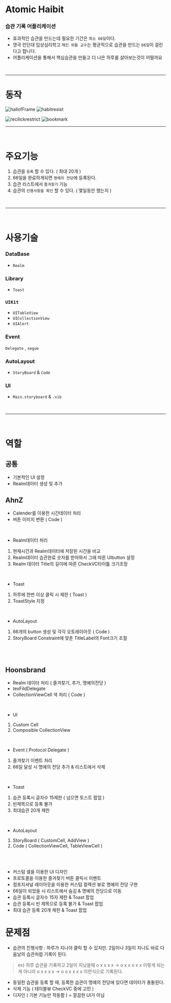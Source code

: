 # Atomic Haibit 

 ### 습관 기록 어플리케이션 
- 효과적인 습관을 만드는데 필요한 기간은 `최소 66일`이다.
- 영국 런던대 임상심리학고 `제인 위들 교수`는 평균적으로 습관을 만드는 `66일`이 걸린다고 합니다. 
- 어플리케이션을 통해서 핵심습관을 만들고 더 나은 하루를 살아보는것이 어떨까요 

</br>

----

# 동작
![hallofFrame](https://user-images.githubusercontent.com/51688166/182628562-d1f520b4-9b16-4d56-b2a7-384587f0f86a.gif)
![habitresist](https://user-images.githubusercontent.com/51688166/182623152-0903af32-c5e8-4b93-88d0-683ffa964cc7.gif)


![recilickrestrict](https://user-images.githubusercontent.com/51688166/182623081-65a2761b-2ea3-4fb8-94d2-8fc444810d8c.gif)
![bookmark](https://user-images.githubusercontent.com/51688166/182623088-98289ec3-0131-4811-9d69-ae01eb1cd30d.gif)



----

</br>

# 주요기능 

1. 습관을 `등록` 할 수 있다. ( 최대 20개 ) 
2. 66일을 완료하게되면 `명예의 전당`에 등록된다. 
3. 습관 리스트에서 `즐겨찾기` 기능 
4. 습관의 `진행사항을 확인` 할 수 있다. ( 몇일동안 했는지 ) 

</br>

----

</br>


# 사용기술 


###  DataBase 
- `Realm`

### Library
- `Toast` 

### `UIKit`
- `UITableView` 
- `UICollectionView`
- `UIAlert` 


### Event 
`Delegate` , `segue`

### AutoLayout
- `StoryBoard` & `Code`

### UI 
- `Main.storyboard` & `.xib`

</br>

----

</br>



# 역할 

## 공통 

- 기본적인 UI 설정 
- Realm데이터 생성 및 추가

## AhnZ

- Calender를 이용한 시간데이터 처리 
- 버튼 이미지 변환 ( Code ) 


</br>


- Realm데이터 처리
1. 현재시간과 Realm데이터에 저장된 시간을 비교 
2. Realm데이터 습관완료 숫자를 받아와서 그에 따른 UIbutton 설정
3. Realm 데이터 Title의 길이에 따른 CheckVC타이틀 크기조정 

</br>

- Toast 
1. 하루에 한번 이상 클릭 시 제한 ( Toast )
2. ToastStyle 지정 

</br>

- AutoLayout 
1. 66개의 button 생성 및 각각 오토레이아웃 ( Code ) 
2. StoryBoard Constraint에 맞춘 TitleLabel의 Font크기 조절 


</br></br>

## Hoonsbrand

- Realm 데이터 처리 ( 즐겨찾기, 추가, 명예의전당 )
- texFildDelegate 
- CollectionViewCell 색 처리 ( Code ) 

</br>

- UI
1. Custom Cell 
2. Composible CollectionView 

</br>

- Event ( Protocol Delegate ) 
1. 즐겨찾기 이벤트 처리
2. 66일 달성 시 명예의 전당 추가 & 리스트에서 삭제

</br>

- Toast 
1. 습관 등록시 글자수 15제한 ( 넘으면 토스트 팝업 ) 
2. 빈제목으로 등록 불가 
3. 최대습관 20개 제한

</br>

- AutoLayout 
1. StoryBoard ( CustomCell, AddView ) 
2. Code ( CollectionViewCell, TableViewCell )


</br>
</br>


- 커스텀 셀을 이용한 UI 디자인
- 프로토콜을 이용한 즐겨찾기 버튼 클릭시 이벤트
- 컴포지셔널 레이아웃을 이용한 커스텀 컬렉션 뷰로 명예의 전당 구현
- 66일이 되었을 시 리스트에서 숨김 & 명예의 전당으로 이동
- 습관 등록시 글자수 15자 제한 & Toast 팝업
- 습관 등록시 빈 제목으로 등록 불가 & Toast 팝업
- 최대 습관 등록 20개 제한 & Toast 팝업

# 문제점

- 습관의 진행사항 : 하루가 지나야 클릭 할 수 있지만. 2일이나 3일이 지나도  바로 다음날의 습관처럼 기록이 된다.
>ex) 하루 습관을 기록하고 2일이 지났을때 
 o x x x x -> o x x o x x   이렇게 되는게 아니라 
 o x x x x -> o o x x x x 이런식으로 기록된다. 
- 동일한 습관을 등록 할 때, 등록한 습관이 명예의 전당에 있다면 데이터가 충돌된다. 
- 삭제 기능 ( 테이블뷰 CheckVC 중에 고민 ) 
- 디자인 ( 기본 기능만 작동함 ) = 깔끔한 UI가 아님



